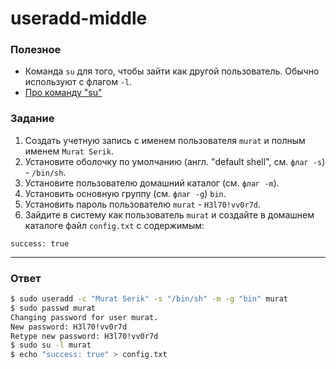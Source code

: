 # useradd-middle

### Полезное

- Команда `su` для того, чтобы зайти как другой пользователь. Обычно используют с флагом `-l`.
- [Про команду "su"](https://www.tecmint.com/difference-between-su-and-su-commands-in-linux/)

### Задание

1. Создать учетную запись с именем пользователя `murat` и полным именем `Murat Serik`.
2. Установите оболочку по умолчанию (англ. "default shell", см. `флаг -s`) - `/bin/sh`.
3. Установите пользователю домашний каталог (см. `флаг -m`).
4. Установить основную группу (см. `флаг -g`) `bin`.
5. Установить пароль пользователю `murat` - `H3l70!vv0r7d`.
6. Зайдите в систему как пользователь `murat` и создайте в домашнем каталоге файл `config.txt` с содержимым:

```
success: true
```

---

### Ответ

```bash
$ sudo useradd -c "Murat Serik" -s "/bin/sh" -m -g "bin" murat
$ sudo passwd murat
Changing password for user murat.
New password: H3l70!vv0r7d
Retype new password: H3l70!vv0r7d
$ sudo su -l murat
$ echo "success: true" > config.txt
```
